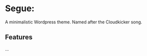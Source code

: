 Segue:
======

A minimalistic Wordpress theme. Named after the Cloudkicker song.

Features
---------
...
